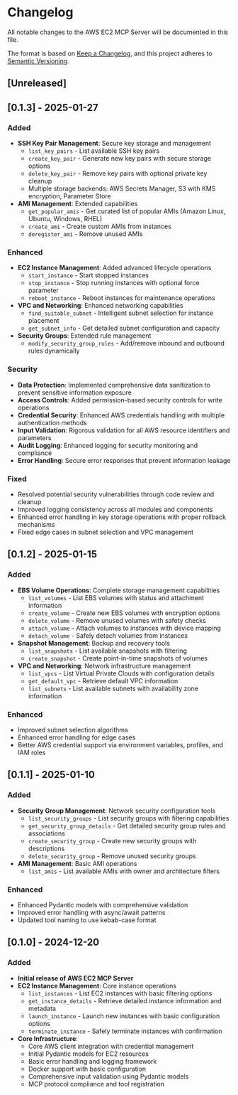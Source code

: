 # Changelog

All notable changes to the AWS EC2 MCP Server will be documented in this file.

The format is based on [Keep a Changelog](https://keepachangelog.com/en/1.0.0/),
and this project adheres to [Semantic Versioning](https://semver.org/spec/v2.0.0.html).

## [Unreleased]

## [0.1.3] - 2025-01-27

### Added
- **SSH Key Pair Management**: Secure key storage and management
  - `list_key_pairs` - List available SSH key pairs
  - `create_key_pair` - Generate new key pairs with secure storage options
  - `delete_key_pair` - Remove key pairs with optional private key cleanup
  - Multiple storage backends: AWS Secrets Manager, S3 with KMS encryption, Parameter Store
- **AMI Management**: Extended capabilities
  - `get_popular_amis` - Get curated list of popular AMIs (Amazon Linux, Ubuntu, Windows, RHEL)
  - `create_ami` - Create custom AMIs from instances
  - `deregister_ami` - Remove unused AMIs

### Enhanced
- **EC2 Instance Management**: Added advanced lifecycle operations
  - `start_instance` - Start stopped instances
  - `stop_instance` - Stop running instances with optional force parameter
  - `reboot_instance` - Reboot instances for maintenance operations
- **VPC and Networking**: Enhanced networking capabilities
  - `find_suitable_subnet` - Intelligent subnet selection for instance placement
  - `get_subnet_info` - Get detailed subnet configuration and capacity
- **Security Groups**: Extended rule management
  - `modify_security_group_rules` - Add/remove inbound and outbound rules dynamically

### Security
- **Data Protection**: Implemented comprehensive data sanitization to prevent sensitive information exposure
- **Access Controls**: Added permission-based security controls for write operations
- **Credential Security**: Enhanced AWS credentials handling with multiple authentication methods
- **Input Validation**: Rigorous validation for all AWS resource identifiers and parameters
- **Audit Logging**: Enhanced logging for security monitoring and compliance
- **Error Handling**: Secure error responses that prevent information leakage

### Fixed
- Resolved potential security vulnerabilities through code review and cleanup
- Improved logging consistency across all modules and components
- Enhanced error handling in key storage operations with proper rollback mechanisms
- Fixed edge cases in subnet selection and VPC management

## [0.1.2] - 2025-01-15

### Added
- **EBS Volume Operations**: Complete storage management capabilities
  - `list_volumes` - List EBS volumes with status and attachment information
  - `create_volume` - Create new EBS volumes with encryption options
  - `delete_volume` - Remove unused volumes with safety checks
  - `attach_volume` - Attach volumes to instances with device mapping
  - `detach_volume` - Safely detach volumes from instances
- **Snapshot Management**: Backup and recovery tools
  - `list_snapshots` - List available snapshots with filtering
  - `create_snapshot` - Create point-in-time snapshots of volumes
- **VPC and Networking**: Network infrastructure management
  - `list_vpcs` - List Virtual Private Clouds with configuration details
  - `get_default_vpc` - Retrieve default VPC information
  - `list_subnets` - List available subnets with availability zone information

### Enhanced
- Improved subnet selection algorithms
- Enhanced error handling for edge cases
- Better AWS credential support via environment variables, profiles, and IAM roles

## [0.1.1] - 2025-01-10

### Added
- **Security Group Management**: Network security configuration tools
  - `list_security_groups` - List security groups with filtering capabilities
  - `get_security_group_details` - Get detailed security group rules and associations
  - `create_security_group` - Create new security groups with descriptions
  - `delete_security_group` - Remove unused security groups
- **AMI Management**: Basic AMI operations
  - `list_amis` - List available AMIs with owner and architecture filters

### Enhanced
- Enhanced Pydantic models with comprehensive validation
- Improved error handling with async/await patterns
- Updated tool naming to use kebab-case format

## [0.1.0] - 2024-12-20

### Added
- **Initial release of AWS EC2 MCP Server**
- **EC2 Instance Management**: Core instance operations
  - `list_instances` - List EC2 instances with basic filtering options
  - `get_instance_details` - Retrieve detailed instance information and metadata
  - `launch_instance` - Launch new instances with basic configuration options
  - `terminate_instance` - Safely terminate instances with confirmation
- **Core Infrastructure**:
  - Core AWS client integration with credential management
  - Initial Pydantic models for EC2 resources
  - Basic error handling and logging framework
  - Docker support with basic configuration
  - Comprehensive input validation using Pydantic models
  - MCP protocol compliance and tool registration